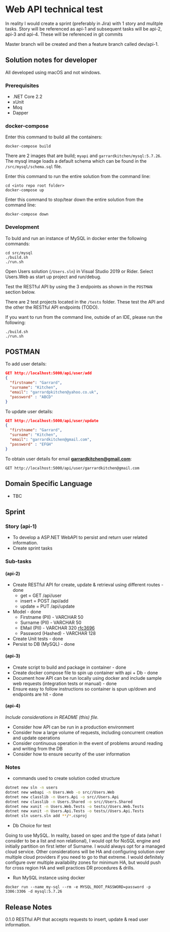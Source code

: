 # Web API technical test

In reality I would create a sprint (preferably in Jira) with 1 story and mulitple tasks.  Story will be referenced as api-1 and subsequent tasks will be api-2, api-3 and api-4. These will be referenced in git commits

Master branch will be created and then a feature branch called dev/api-1.

## Solution notes for developer

All developed using macOS and not windows.

### Prerequisites

- .NET Core 2.2
- xUnit
- Moq
- Dapper

### docker-compose

Enter this command to build all the containers:
```
docker-compose build
```

There are 2 images that are build; `myapi` and `garrardkitchen/mysql:5.7.26`. The mysql image loads a default schema which can be found in the `/src/mysql/schema.sql` file.

Enter this command to run the entire solution from the command line:
```
cd <into repo root folder>
docker-compose up
```

Enter this command to stop/tear down the entire solution from the command line:

```
docker-compose down
```

### Development

To buld and run an instance of MySQL in docker enter the following commands:

```
cd src/mysql
./build.sh
./run.sh
```

Open Users solution (`/Users.sln`) in Visual Studio 2019 or Rider. Select Users.Web as start up project and run/debug.

Test the RESTful API by using the 3 endpoints as shown in the `POSTMAN` section below.

There are 2 test projects located in the `/tests` folder.  These test the API and the other the RESTful API endpoints (TODO).

If you want to run from the command line, outside of an IDE, please run the following:

```
./build.sh
./run.sh
```

## POSTMAN

To add user details:

```json
GET http://localhost:5000/api/user/add
{
  "firstname": "Garrard",
  "surname": "Kitchen",
  "email": "garrardpkitchen@yahoo.co.uk",
  "password" : "ABCD"
}
```

To update user details:

```json
GET http://localhost:5000/api/user/update
{
  "firstname": "Garrard",
  "surname": "Kitchen",
  "email": "garrardkitchen@gmail.com",
  "password" : "EFGH"
}
```

To obtain user details for email **garrardkitchen@gmail.com**:

```http
GET http://localhost:5000/api/user/garrardkitchen@gmail.com
```


## Domain Specific Language

- TBC

## Sprint

### Story (api-1)

- To develop a ASP.NET WebAPI to persist and return user related information.
- Create sprint tasks

### Sub-tasks 

#### (api-2)

- Create RESTful API for create, update & retrieval using different routes - done
  - get = GET /api/user
  - insert = POST /api/add
  - update = PUT /api/update
- Model - done
  - Firstname (PII) - VARCHAR 50
  - Surname (PII) - VARCHAR 50
  - EMail (PII) - VARCHAR 320 [rfc3696](http://tools.ietf.org/html/rfc3696)
  - Password (Hashed) - VARCHAR 128
- Create Unit tests - done
- Persist to DB (MySQL) - done

#### (api-3)

- Create script to build and package in container - done
- Create docker compose file to spin up container with api + Db - done
- Document how API can be run locally using docker and include sample web requests (integration tests or manual) - done
- Ensure easy to follow instructions so container is spun up/down and endpoints are hit - done

#### (api-4)

_Include considerations in README (this) file._

- Consider how API can be run in a production environment
- Consider how a large volume of requests, including concurrent creation and update operations
- Consider continuous operation in the event of problems around reading and writing from the DB
- Consider how to ensure security of the user information



### Notes

- commands used to create solution coded structure

```bash
dotnet new sln -n users
dotnet new webapi -n Users.Web -o src//Users.Web
dotnet new classlib -n Users.Api -o src//Users.Api
dotnet new classlib -n Users.Shared -o src//Users.Shared
dotnet new xunit -n Users.Web.Tests -o tests//Users.Web.Tests
dotnet new xunit -n Users.Api.Tests -o tests//Users.Api.Tests
dotnet sln users.sln add **/*.csproj
```

- Db Choice for test

Going to use MySQL. In reality, based on spec and the type of data (what I consider to be a list and non relational), I would opt for NoSQL engine and initially partition on first letter of Surname.  I would always opt for a managed cloud service. Other considerations will be HA and configuring solution over multiple cloud providers if you need to go to that extreme.  I would definitely configure over multiple availability zones for minimum HA, but would push for cross region HA and well practices DR procedures & drills.

- Run MySQL instance using docker

```docker
docker run --name my-sql --rm -e MYSQL_ROOT_PASSWORD=password -p 3306:3306 -d mysql:5.7.26
```


## Release Notes

0.1.0 RESTful API that accepts requests to insert, update & read user information.